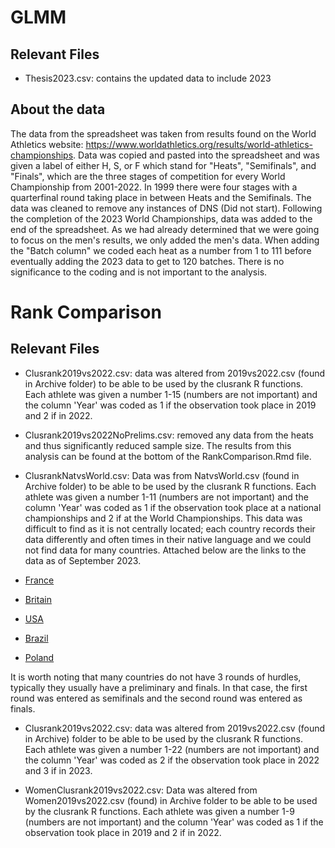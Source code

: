 # GLMM
## Relevant Files
+ Thesis2023.csv: contains the updated data to include 2023

## About the data
The data from the spreadsheet was taken from results found on the World Athletics
website: https://www.worldathletics.org/results/world-athletics-championships. 
Data was copied and pasted into the spreadsheet and was given a label of either 
H, S, or F which stand for "Heats", "Semifinals", and "Finals", which are the 
three stages of competition for every World Championship from 2001-2022.  In 
1999 there were four stages with a quarterfinal round taking place in between 
Heats and the Semifinals.  The data was cleaned to remove any instances of DNS 
(Did not start).  Following the completion of the 2023 World Championships, data
was added to the end of the spreadsheet.  As we had already determined that we
were going to focus on the men's results, we only added the men's data.  When
adding the "Batch column" we coded each heat as a number from 1 to 111 before
eventually adding the 2023 data to get to 120 batches.  There is no significance
to the coding and is not important to the analysis.

# Rank Comparison
## Relevant Files
+ Clusrank2019vs2022.csv: data was altered from 2019vs2022.csv (found in Archive 
folder) to be able to be used by the clusrank R functions.  Each athlete was
given a number 1-15 (numbers are not important) and the column 'Year' was coded
as 1 if the observation took place in 2019 and 2 if in 2022.

+ Clusrank2019vs2022NoPrelims.csv: removed any data from the heats and thus
significantly reduced sample size.  The results from this analysis can be found
at the bottom of the RankComparison.Rmd file.

+ ClusrankNatvsWorld.csv: Data was from NatvsWorld.csv (found in Archive folder)
to be able to be used by the clusrank R functions. Each athlete was given a
number 1-11 (numbers are not important) and the column 'Year' was coded as 1 if the observation took place at a national championships and 2 if at the World Championships. This data was difficult to find as it is not centrally located; each country records their data differently and often times in their native language and we could not
find data for many countries.  Attached below are the links to the data as of September 2023.

+ [France](https://bases.athle.fr/asp.net/liste.aspx?frmbase=lives&frmmode=1&frmespace=0&frmcompetition=264985&frmepreuvem=110m+Haies+(106)+%2f+TCM&frmtour=7&frmserie=)
+ [Britain](https://www.watchathletics.com/page/3278/results-british-athletics-championships-2022)
+ [USA](https://www.flashresults.com/2022_Meets/Outdoor/06-23_USATF/116-1_compiled.htm)
+ [Brazil](https://cbat.org.br/novo/competicoes/trofeu_brasil/2022/resultados.php)
+ [Poland](https://mps.domtel-sport.pl/pdf/M110_3_r.pdf)

It is worth noting that many countries do not have 3 rounds of hurdles, typically
they usually have a preliminary and finals.  In that case, the first round was
entered as semifinals and the second round was entered as finals.

+ Clusrank2019vs2022.csv: data was altered from 2019vs2022.csv (found in Archive)
folder to be able to be used by the clusrank R functions. 
Each athlete was given a number 1-22 (numbers are not important)
and the column 'Year' was coded as 2 if the observation took place in 2022 and 
3 if in 2023.

+ WomenClusrank2019vs2022.csv: Data was altered from Women2019vs2022.csv (found)
in Archive folder to be able to be used by the clusrank R functions. 
Each athlete was given a number 1-9 (numbers are not 
important) and the column 'Year' was coded as 1 if the observation took place in
2019 and 2 if in 2022.
